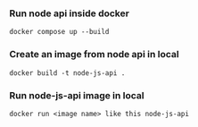 
### Run node api inside docker
```
docker compose up --build 
```

### Create an image from node api in local
```
docker build -t node-js-api .
```
### Run node-js-api image in local
```
docker run <image name> like this node-js-api
```


